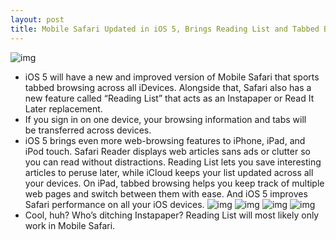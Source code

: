 ```yaml
---
layout: post
title: Mobile Safari Updated in iOS 5, Brings Reading List and Tabbed Browsing
---
```

![img](http://media.idownloadblog.com/wp-content/uploads/2011/06/features_safari_overview.png)
* iOS 5 will have a new and improved version of Mobile Safari that sports tabbed browsing across all iDevices. Alongside that, Safari also has a new feature called “Reading List” that acts as an Instapaper or Read It Later replacement.
* If you sign in on one device, your browsing information and tabs will be transferred across devices. 
* iOS 5 brings even more web-browsing features to iPhone, iPad, and iPod touch. Safari Reader displays web articles sans ads or clutter so you can read without distractions. Reading List lets you save interesting articles to peruse later, while iCloud keeps your list updated across all your devices. On iPad, tabbed browsing helps you keep track of multiple web pages and switch between them with ease. And iOS 5 improves Safari performance on all your iOS devices.
![img](http://media.idownloadblog.com/wp-content/uploads/2011/06/features_safari_readinglist.png)
![img](http://media.idownloadblog.com/wp-content/uploads/2011/06/6a4abf3a-dcfd-4fbb-8077-900ec11d0c65-e1307383894714.jpeg)
![img](http://media.idownloadblog.com/wp-content/uploads/2011/06/e3a7ddcb-892b-4257-90a2-328cc48ad7b8-e1307383994398.jpeg)
![img](http://media.idownloadblog.com/wp-content/uploads/2011/06/d7c372f2-9855-46b6-b8b0-c0cc52c0646a-e1307384092369.jpeg)
* Cool, huh? Who’s ditching Instapaper? Reading List will most likely only work in Mobile Safari.

